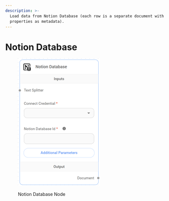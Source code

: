 ```yaml
---
description: >-
  Load data from Notion Database (each row is a separate document with all
  properties as metadata).
---
```


# Notion Database

<figure><img src="../../../.gitbook/assets/image (2).png" alt="" width="260"><figcaption><p>Notion Database Node</p></figcaption></figure>

